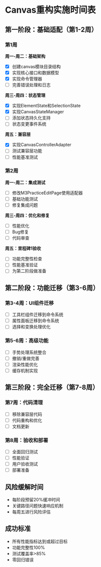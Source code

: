 # Canvas重构实施时间表

## 第一阶段：基础适配（第1-2周）

### 第1周

**周一-周二：基础架构**

- [x] 创建canvas模块目录结构
- [x] 实现核心接口和数据模型
- [x] 实现命令管理器
- [ ] 完善错误处理和日志

**周三-周四：状态管理**

- [x] 实现ElementState和SelectionState
- [x] 实现CanvasStateManager
- [ ] 添加状态持久化支持
- [ ] 状态变更事件系统

**周五：兼容层**

- [x] 实现CanvasControllerAdapter
- [ ] 测试兼容层功能
- [ ] 性能基准测试

### 第2周

**周一-周二：集成测试**

- [ ] 修改M3PracticeEditPage使用适配器
- [ ] 基础功能测试
- [ ] 修复集成问题

**周三-周四：优化和修复**

- [ ] 性能优化
- [ ] Bug修复
- [ ] 代码审查

**周五：里程碑1验收**

- [ ] 功能完整性检查
- [ ] 性能基准验证
- [ ] 为第二阶段做准备

## 第二阶段：功能迁移（第3-6周）

### 第3-4周：UI组件迁移

- [ ] 工具栏组件迁移到命令系统
- [ ] 属性面板迁移到命令系统
- [ ] 选择和变换处理优化

### 第5-6周：高级功能

- [ ] 手势处理系统整合
- [ ] 撤销/重做完善
- [ ] 渲染性能优化
- [ ] 缓存机制实现

## 第三阶段：完全迁移（第7-8周）

### 第7周：代码清理

- [ ] 移除兼容层代码
- [ ] 代码重构和优化
- [ ] 文档更新

### 第8周：验收和部署

- [ ] 全面回归测试
- [ ] 性能验证
- [ ] 用户验收测试
- [ ] 部署准备

## 风险缓解时间

- 每阶段预留20%缓冲时间
- 关键路径问题快速响应机制
- 每周五进行风险评估

## 成功标准

- 所有性能指标达到或超过目标
- 功能完整性100%
- 测试覆盖率>85%
- 零回归错误
